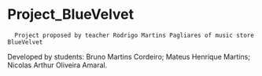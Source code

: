 # Project_BlueVelvet

      Project proposed by teacher Rodrigo Martins Pagliares of music store BlueVelvet
  Developed by students: Bruno Martins Cordeiro; Mateus Henrique Martins; Nicolas Arthur Oliveira Amaral.
